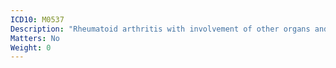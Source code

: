 ```yaml
---
ICD10: M0537
Description: "Rheumatoid arthritis with involvement of other organs and systems: Ankle and foot"
Matters: No
Weight: 0
---
```


